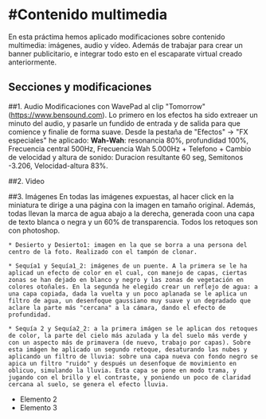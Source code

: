 #Contenido multimedia
==========

En esta práctima hemos aplicado modificaciones sobre contenido multimedia: imágenes, audio y vídeo. Además de trabajar para crear un banner publicitario, e integrar todo esto en el escaparate virtual creado anteriormente.


Secciones y modificaciones
--------------------

##1. Audio
	Modificaciones con WavePad al clip "Tomorrow" (https://www.bensound.com). Lo primero en los efectos ha sido extreaer un minuto del audio, y pasarle un fundido de entrada y de salida para que comience y finalie de forma suave. Desde la pestaña de "Efectos" -> "FX especiales" he aplicado:
	**Wah-Wah**: resonancia 80%, profundidad 100%, Frecuencia central 500Hz, Frecuencia Wah 5.000Hz
	+ Telefono
	+ Cambio de velocidad y altura de sonido: Duracion resultante 60 seg, Semitonos -3.206, Velocidad-altura 83%.

##2. Video

##3. Imágenes
	En todas las imágenes expuestas, al hacer click en la miniatura te dirige a una página con la imagen en tamaño original. Además, todas llevan la marca de agua abajo a la derecha, generada coon una capa de texto blanca o negra y un 60% de transparencia. Todos los retoques son con photoshop.

	* Desierto y Desierto1: imagen en la que se borra a una persona del centro de la foto. Realizado con el tampón de clonar.

	* Sequía1 y Sequía1_2: imágenes de un puente. A la primera se le ha aplicad un efecto de color en el cual, con manejo de capas, ciertas zonas se han dejado en blanco y negro y las zonas de vegetación en colores otoñales. En la segunda he elegido crear un reflejo de agua: a una capa copiada, dada la vuelta y un poco aplanada se le aplica un filtro de agua, un desenfoque gaussiano muy suave y un degradado que aclare la parte más "cercana" a la cámara, dando el efecto de profundidad.

	* Sequía 2 y Sequía2_2: a la primera imágen se le aplican dos retoques de color, la parte del cielo más azulada y la del suelo más verde y con un aspecto más de primavera (de nuevo, trabajo por capas). Sobre esta imágen he aplicado un segundo retoque, desaturando las nubes y aplicando un filtro de lluvia: sobre una capa nueva con fondo negro se apica un filtro "ruido" y después un desenfoque de movimiento en oblicuo, simulando la lluvia. Esta capa se pone en modo trama, y jugando con el brillo y el contraste, y poniendo un poco de claridad cercana al suelo, se genera el efecto lluvia.

+ Elemento 2
+ Elemento 3